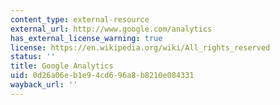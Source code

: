 ```yaml
---
content_type: external-resource
external_url: http://www.google.com/analytics
has_external_license_warning: true
license: https://en.wikipedia.org/wiki/All_rights_reserved
status: ''
title: Google Analytics
uid: 0d26a06e-b1e9-4cd6-96a8-b8210e084331
wayback_url: ''
---
```

